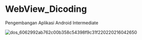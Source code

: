 # WebView_Dicoding
Pengembangan Aplikasi Android Intermediate

![dos_6062992ab762c00b358c54398f9c31f220220216042650](https://user-images.githubusercontent.com/75615789/227703610-1bb6c3d4-35bf-4798-885a-22bacce0639d.png)
